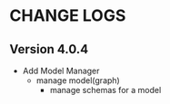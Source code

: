 # CHANGE LOGS

## Version 4.0.4

- Add Model Manager
  - manage model(graph)
    - manage schemas for a model